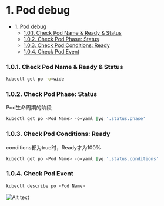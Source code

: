 # 1. Pod debug
- [1. Pod debug](#1-pod-debug)
    - [1.0.1. Check Pod Name \& Ready \& Status](#101-check-pod-name--ready--status)
    - [1.0.2. Check Pod Phase: Status](#102-check-pod-phase-status)
    - [1.0.3. Check Pod Conditions: Ready](#103-check-pod-conditions-ready)
    - [1.0.4. Check Pod Event](#104-check-pod-event)


### 1.0.1. Check Pod Name & Ready & Status
```bash
kubectl get po -o=wide
```

### 1.0.2. Check Pod Phase: Status
Pod生命周期的阶段

```bash
kubectl get po <Pod Name> -o=yaml |yq '.status.phase'
```

### 1.0.3. Check Pod Conditions: Ready
conditions都为true时，Ready才为100%

```bash
kubectl get po <Pod Name> -o=yaml |yq '.status.conditions'
```

### 1.0.4. Check Pod Event
```bash
kubectl describe po <Pod Name>
``````

![Alt text](pod-status-compute-detail.png)
